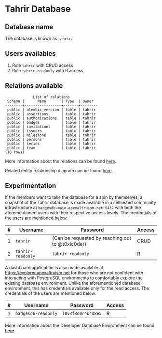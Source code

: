 # Tahrir Database

## Database name

The database is known as `tahrir`.

## Users availables

1. Role `tahrir` with CRUD access
2. Role `tahrir-readonly` with R access

## Relations available

```
             List of relations
 Schema |      Name       | Type  | Owner
--------+-----------------+-------+--------
 public | alembic_version | table | tahrir
 public | assertions      | table | tahrir
 public | authorizations  | table | tahrir
 public | badges          | table | tahrir
 public | invitations     | table | tahrir
 public | issuers         | table | tahrir
 public | milestone       | table | tahrir
 public | persons         | table | tahrir
 public | series          | table | tahrir
 public | team            | table | tahrir
(10 rows)
```

More information about the relations can be found [here](https://gitlab.com/fedora/websites-apps/fedora-badges/database-models/-/blob/main/docs/TABLES.md).

Related entity relationship diagram can be found [here](https://gitlab.com/fedora/websites-apps/fedora-badges/database-models/-/blob/main/docs/TRDIAG.md).

## Experimentation

If the members want to take the database for a spin by themselves, a snapshot
of the Tahrir database is made available in a selhosted community
infrastructure at `badgesdb-main.apexaltruism.net:5432` with both the
aforementioned users with their respective access levels. The credentials of
the users are mentioned below.

| # | Username          | Password                                         | Access |
|---|-------------------|--------------------------------------------------|--------|
| 1 | `tahrir`          | (Can be requested by reaching out to @t0xic0der) | CRUD   |
| 2 | `tahrir-readonly` | `tahrir-readonly`                                | R      |

A dashboard application is also made available at
https://explorer.apexaltruism.net for those who are not confident with
interacting with PostgreSQL environments to comfortably explore the existing
database environment. Unlike the aforementioned database environment, this has
credentials available only for the read access. The credentials of the users
are mentioned below.

| # | Username            | Password           | Access |
|---|---------------------|--------------------|--------|
| 1 | `badgesdb-readonly` | `l0v3f3d0r4b4d8e5` | R      |

More information about the Developer Database Environment can be found [here](https://discussion.fedoraproject.org/t/fedora-badges-developer-database-environment-is-now-available/84168).
